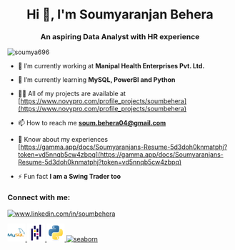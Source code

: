 <h1 align="center">Hi 👋, I'm Soumyaranjan Behera</h1>
<h3 align="center">An aspiring Data Analyst with HR experience</h3>


<p align="left"> <img src="https://komarev.com/ghpvc/?username=soumya696&label=Profile%20views&color=0e75b6&style=flat" alt="soumya696" /> </p>

- 🔭 I’m currently working at **Manipal Health Enterprises Pvt. Ltd.**

- 🌱 I’m currently learning **MySQL, PowerBI and Python**

- 👨‍💻 All of my projects are available at [https://www.novypro.com/profile_projects/soumbehera](https://www.novypro.com/profile_projects/soumbehera)

- 📫 How to reach me **soum.behera04@gmail.com**

- 📄 Know about my experiences [https://gamma.app/docs/Soumyaranjans-Resume-5d3doh0knmatphj?token=vd5nnqb5cw4zbpq](https://gamma.app/docs/Soumyaranjans-Resume-5d3doh0knmatphj?token=vd5nnqb5cw4zbpq)

- ⚡ Fun fact **I am a Swing Trader too**

<h3 align="left">Connect with me:</h3>
<p align="left">
<a href="https://linkedin.com/in/www.linkedin.com/in/soumbehera" target="blank"><img align="center" src="https://raw.githubusercontent.com/rahuldkjain/github-profile-readme-generator/master/src/images/icons/Social/linked-in-alt.svg" alt="www.linkedin.com/in/soumbehera" height="30" width="40" /></a>
</p>

<p align="left"> <a href="https://www.mysql.com/" target="_blank" rel="noreferrer"> <img src="https://raw.githubusercontent.com/devicons/devicon/master/icons/mysql/mysql-original-wordmark.svg" alt="mysql" width="40" height="40"/> </a> <a href="https://pandas.pydata.org/" target="_blank" rel="noreferrer"> <img src="https://raw.githubusercontent.com/devicons/devicon/2ae2a900d2f041da66e950e4d48052658d850630/icons/pandas/pandas-original.svg" alt="pandas" width="40" height="40"/> </a> <a href="https://www.python.org" target="_blank" rel="noreferrer"> <img src="https://raw.githubusercontent.com/devicons/devicon/master/icons/python/python-original.svg" alt="python" width="40" height="40"/> </a> <a href="https://seaborn.pydata.org/" target="_blank" rel="noreferrer"> <img src="https://seaborn.pydata.org/_images/logo-mark-lightbg.svg" alt="seaborn" width="40" height="40"/> </a> </p>
